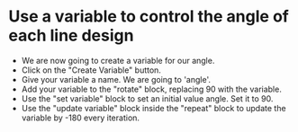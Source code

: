 # Use a variable to control the angle of each line design

- We are now going to create a variable for our angle.
- Click on the "Create Variable" button.
- Give your variable a name. We are going to 'angle'.
- Add your variable to the "rotate" block, replacing 90 with the variable.
- Use the "set variable" block to set an initial value angle. Set it to 90.
- Use the "update variable" block inside the "repeat" block to update the variable by -180 every iteration.
